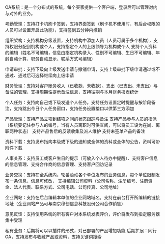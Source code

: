 OA系统：是一个分布式的系统，每个买家提供一个客户端，登录后可以管理对内与对外的业务。


考勤管理：支持打卡机刷卡签到，支持界面签到（刷卡机不使用时，有后台权限的人员可以设置开启此功能），支持签到五分钟内撤销

组织架构：支持机构分级设置，支持机构中添加人员（人员可属于多个机构），支持权限分配到机构或个人，支持指定个人的上级领导为机构或个人
          支持个人资料的编辑（姓名不可编辑，信息由指定机构录入、性别不可编辑、生日不可编辑、年龄自动计算、职务自动显示、联系方式可编辑）

申请审批：支持下级向上级发送申请与撤销申请，支持上级审批下级申请通过或不通过、通过后可选择继续向上级申请

财务管理：支持对客户账务收入（已收款、未收款）、支出（已支出、未支出）与备注的管理，支持周期性提示备注信息，支持往期与本月财务报表统计

个人任务：支持向自己或下级发送个人任务，支持任务设置定时提醒与按阶段备注，支持跳出今日个人任务窗口，支持任务设置接口以供第三方添加

产品管理：支持产品立项到结项之间的状态跟踪与备注
          支持产品参与人员的指派（系统要记住参与人的编号，当有人员离职时可供查阅，可以将员工设为在岗、离职两种状态）
          支持产品售后的反馈收集及派人维护
          支持未签单产品的备注

资料下载：支持发布指向本级或下级的通知或全体的资料或全体的公告，资料可带附件下载

人事关系：支持员工或客户生日的提示（可放入个人待办中提醒）、支持客户信息的信息管理、支持合作商的信息管理、支持客户回访记录

业务交换：支持在全系统内，轮番滚动各个单位发布的业务信息，每个单位限制发布一条信息，信息可修改，
          支持编辑公司资料（公司名称、注册编号、注册资金、法人代表、联系方式、公司电话、公司传真、公司地址）

企业网站：支持在后台编辑本单位的企业网站域名，支持在前台打开所编辑的链接地址（企业网站产品可与南京穆创信息科技股份公司合作销售）

意见反馈：支持使用系统的所有客户对本系统发表评价，评价将发布到指定服务器集中受理


私有业务：后期将可以以插件的形式，对已部署的产品增加功能
后期扩展：同行OA，支持发布与收藏产品或资料，支持关键词搜索
